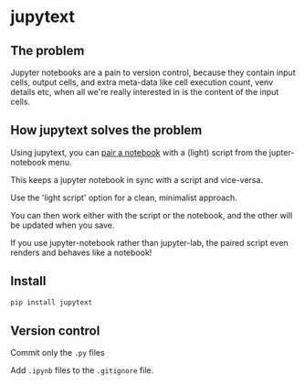# jupytext

## The problem

Jupyter notebooks are a pain to version control, because they contain input cells,
output cells, and extra meta-data like cell execution count, venv details etc, 
when all we're really interested in is the content of the input cells.

## How jupytext solves the problem

Using jupytext, you can [pair a notebook](https://github.com/mwouts/jupytext#paired-notebooks) with a (light) script from the jupter-notebook menu.

This keeps a jupyter notebook in sync with a script and vice-versa. 

Use the 'light script' option for a clean, minimalist approach. 

You can then work either with the script or the notebook, and the other will be updated when you save.

If you use jupyter-notebook rather than jupyter-lab, the paired script even renders and behaves like a notebook!

## Install

```python
pip install jupytext
```

## Version control

Commit only the `.py` files

Add `.ipynb` files to the `.gitignore` file.
